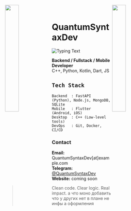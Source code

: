 <img align="left" src="https://user-images.githubusercontent.com/65187002/144930161-2f783401-8d27-4fdf-a2f7-cc0ba32f1f1f.gif" width="30%" style="display:inline;"><img align="right" src="https://user-images.githubusercontent.com/65187002/144930161-2f783401-8d27-4fdf-a2f7-cc0ba32f1f1f.gif" width="30%" style="display:inline;">
<br>
# QuantumSyntaxDev

![Typing Text](https://readme-typing-svg.herokuapp.com/?lines=Yoooooooooooooooo;Welcome+to+my+profile!;Have+a+look+around!&font=Fira%20Code&color=%23D62F79&center=true&width=280&height=50)

**Backend / Fullstack / Mobile Developer**  
C++, Python, Kotlin, Dart, JS

## `Tech Stack`
```plaintext
Backend  : FastAPI (Python), Node.js, MongoDB, SQLite
Mobile   : Flutter (Android, iOS)
Desktop  : C++ (Low-level tools)
DevOps   : Git, Docker, CI/CD 
```
### Contact
**Email:** QuantumSyntaxDev[at]example.com  
**Telegram:** [@QuantumSyntaxDev](https://t.me/QuantumSyntaxDev)  
**Website:** coming soon

> Clean code. Clear logic. Real impact. а что моно добавить что у других нет в плане не инфы а оформления
